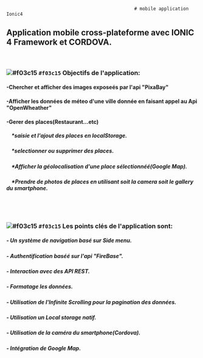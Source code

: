                                                    # mobile application Ionic4
                                                     

## Application mobile cross-plateforme avec IONIC 4 Framework et CORDOVA.
<br>

### ![#f03c15](https://placehold.it/15/f03c15/000000?text=+) `#f03c15` Objectifs de l'application:

#### -Chercher et afficher des images exposeés par l'api "PixaBay"
#### -Afficher les données de méteo d'une ville donnée en faisant appel au Api "OpenWheather"
#### -Gerer des places(Restaurant...etc)
 #####      &nbsp; &nbsp; *saisie et l'ajout des places en localStorage.
 #####      &nbsp; &nbsp; *selectionner ou supprimer des places.
 #####      &nbsp; &nbsp; *Afficher la géolocalisation d'une place sélectionnéé(Google Map).
  #####     &nbsp; &nbsp; *Prendre de photos de places en utilisant soit la camera soit le gallery du smartphone.
<br><br>

### ![#f03c15](https://placehold.it/15/f03c15/000000?text=+) `#f03c15` Les points clés de l'application sont:
##### -  Un système de navigation basé sur Side menu.
##### -  Authentification baséé sur l'api "FireBase".
##### -  Interaction avec des API REST.
##### -  Formatage les données.
##### -  Utilisation de l'Infinite Scrolling pour la pagination des données.
##### -  Utilisation un Local storage natif.
##### -  Utilisation de la caméra du smartphone(Cordova).
##### -  Intégration de Google Map.
